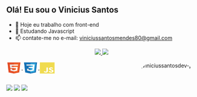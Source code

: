## Olá! Eu sou o Vinicius Santos
- 👋 Hoje eu trabalho com front-end
- 🌱 Estudando Javascript
- 📫 contate-me no e-mail: viniciussantosmendes80@gmail.com

<div align="center">
  <a href="https://github.com/viniciussantosdeveloper">
  <img height="130em" src="https://github-readme-stats.vercel.app/api?username=viniciussantosdeveloper&show_icons=true&theme=dracula&include_all_commits=true&count_private=true"/>
  <img height="130em" src="https://github-readme-stats.vercel.app/api/top-langs/?username=viniciussantosdeveloper&layout=compact&langs_count=7&theme=dracula"/>
</div>
  
  <div style="display: inline_block"><br>
  <img align="center" alt="viniciussantosdev-HTML" height="30" width="40" src="https://raw.githubusercontent.com/devicons/devicon/master/icons/html5/html5-original.svg">
  <img align="center" alt="viniciussantosdev-CSS" height="30" width="40" src="https://raw.githubusercontent.com/devicons/devicon/master/icons/css3/css3-original.svg">
      <img align="center" alt="viniciussantosdev-Js" height="30" width="40" src="https://raw.githubusercontent.com/devicons/devicon/master/icons/javascript/javascript-plain.svg">
  <img align="right" alt="viniciussantosdev-pic" height="150" style="border-radius:50px;" src="https://cdn.discordapp.com/attachments/991130275272724543/991380045677482046/AvatarMaker.png">
</div>
  
  ##

  <div>
     <a href="https://www.instagram.com/viniciussantosdev/" target="_blank"><img src="https://img.shields.io/badge/-Instagram-%23E4405F?style=for-the-badge&logo=instagram&logoColor=white" target="_blank"></a>
    <a href = "mailto:viniciussantosmendes80@gmail.com"><img src="https://img.shields.io/badge/-Gmail-%23333?style=for-the-badge&logo=gmail&logoColor=white" target="_blank"></a>
    <a href="https://www.linkedin.com/in/viniciussantosdeveloper/" target="_blank"><img src="https://img.shields.io/badge/-LinkedIn-%230077B5?style=for-the-badge&logo=linkedin&logoColor=white" target="_blank"></a>
  </div>
<!---
viniciussantosdeveloper/viniciussantosdeveloper is a ✨ special ✨ repository because its `README.md` (this file) appears on your GitHub profile.
You can click the Preview link to take a look at your changes.
--->

